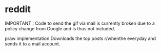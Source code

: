 # reddit
IMPORTANT : Code to send the gif via mail is currently broken due to a policy change from Google and is thus not included.

 praw implementation
 Downloads the top posts r/whenthe everyday and sends it to a mail account.

